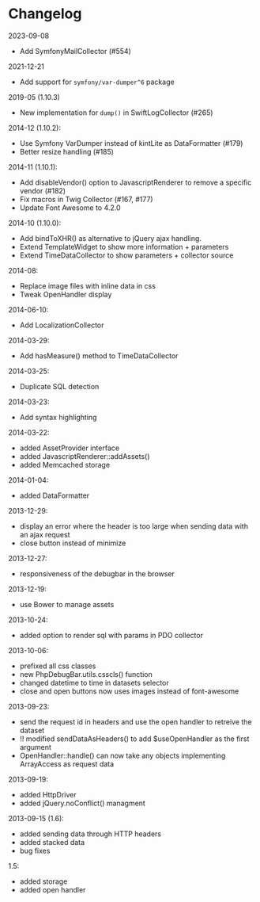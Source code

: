 # Changelog
2023-09-08

 - Add SymfonyMailCollector (#554)

2021-12-21

 - Add support for `symfony/var-dumper^6` package

2019-05 (1.10.3)

- New implementation for `dump()` in SwiftLogCollector (#265)

2014-12 (1.10.2):

 - Use Symfony VarDumper instead of kintLite as DataFormatter (#179)
 - Better resize handling (#185)
 
2014-11 (1.10.1):

 - Add disableVendor() option to JavascriptRenderer to remove a specific vendor (#182)
 - Fix macros in Twig Collector (#167, #177)
 - Update Font Awesome to 4.2.0 

2014-10 (1.10.0):

 - Add bindToXHR() as alternative to jQuery ajax handling.
 - Extend TemplateWidget to show more information + parameters
 - Extend TimeDataCollector to show parameters + collector source
 
2014-08:

 - Replace image files with inline data in css
 - Tweak OpenHandler display
  
2014-06-10:

 - Add LocalizationCollector
  
2014-03-29:

 - Add hasMeasure() method to TimeDataCollector
 
2014-03-25:

 - Duplicate SQL detection
 
2014-03-23:

 - Add syntax highlighting
 
2014-03-22:

 - added AssetProvider interface
 - added JavascriptRenderer::addAssets()
 - added Memcached storage

2014-01-04:

 - added DataFormatter

2013-12-29:

 - display an error where the header is too large when sending data with an ajax request
 - close button instead of minimize

2013-12-27:

 - responsiveness of the debugbar in the browser

2013-12-19:

 - use Bower to manage assets

2013-10-24:

 - added option to render sql with params in PDO collector

2013-10-06:

 - prefixed all css classes
 - new PhpDebugBar.utils.csscls() function
 - changed datetime to time in datasets selector
 - close and open buttons now uses images instead of font-awesome

2013-09-23:

 - send the request id in headers and use the open handler to retreive the dataset
 - !! modified sendDataAsHeaders() to add $useOpenHandler as the first argument
 - OpenHandler::handle() can now take any objects implementing ArrayAccess as request data

2013-09-19:

 - added HttpDriver
 - added jQuery.noConflict() managment

2013-09-15 (1.6):

 - added sending data through HTTP headers
 - added stacked data
 - bug fixes

1.5:

 - added storage
 - added open handler
